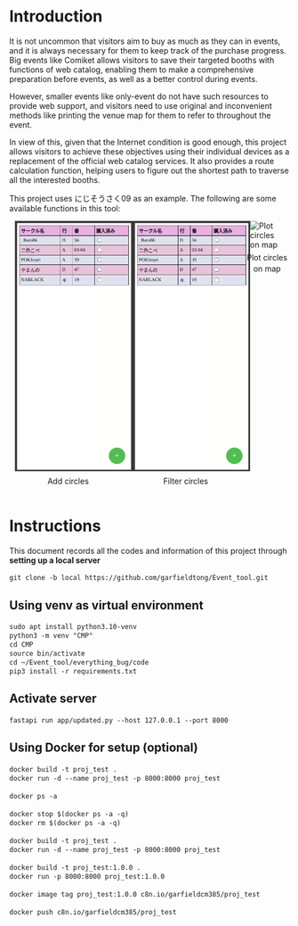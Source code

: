 <style>
.image-container {
  display: flex;
  justify-content: space-between;
}

.image-container img {
  max-width: 100%; /* Adjust this percentage as needed */
  margin: 0 10px; /* Add some spacing between images */
}

.image-container p {
  font-size: 14px;
  line-height: 20px;
  margin-top: 5px;
  text-align: center;
  vertical-align: middle;
}

</style>

# Introduction

It is not uncommon that visitors aim to buy as much as they can in events, and it is always necessary for them to keep track of the purchase progress. Big events like Comiket allows visitors to save their targeted booths with functions of web catalog, enabling them to make a comprehensive preparation before events, as well as a better control during events.

However, smaller events like only-event do not have such resources to provide web support, and visitors need to use original and inconvenient methods like printing the venue map for them to refer to throughout the event.

In view of this, given that the Internet condition is good enough, this project allows visitors to achieve these objectives using their individual devices as a replacement of the official web catalog services. It also provides a route calculation function, helping users to figure out the shortest path to traverse all the interested booths.

This project uses にじそうさく09 as an example. The following are some available functions in this tool:


<div class="image-container">
  <div class="image-item">
    <source src="Assets/Add.webm" type="video/webm">
    <img src="Assets/add.gif" alt="Add circles">
    <p>Add circles</p>
  </div>
  
  <div class="image-item">
    <img src="Assets/Filter.gif" alt="Filter circles">
    <p>Filter circles</p>
  </div>
  
  <div class="image-item">
    <img src="Assets/Map.gif" alt="Plot circles on map">
    <p>Plot circles on map</p>
  </div>
</div>



# Instructions
This document records all the codes and information of this project through **setting up a local server**

```
git clone -b local https://github.com/garfieldtong/Event_tool.git
```

## Using venv as virtual environment
```
sudo apt install python3.10-venv
python3 -m venv "CMP"
cd CMP
source bin/activate
cd ~/Event_tool/everything_bug/code
pip3 install -r requirements.txt
```

## Activate server
```
fastapi run app/updated.py --host 127.0.0.1 --port 8000
```

## Using Docker for setup (optional)
```
docker build -t proj_test .
docker run -d --name proj_test -p 8000:8000 proj_test

docker ps -a

docker stop $(docker ps -a -q)
docker rm $(docker ps -a -q)

docker build -t proj_test .
docker run -d --name proj_test -p 8000:8000 proj_test

docker build -t proj_test:1.0.0 .
docker run -p 8000:8000 proj_test:1.0.0

docker image tag proj_test:1.0.0 c8n.io/garfieldcm385/proj_test

docker push c8n.io/garfieldcm385/proj_test
```




